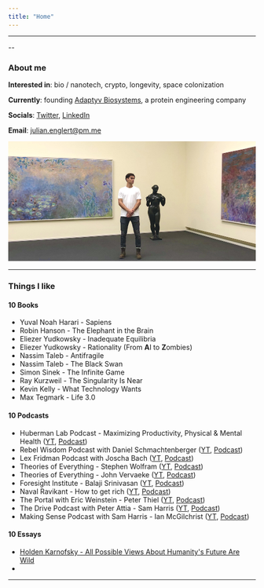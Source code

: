 ```yaml
---
title: "Home"
---
```


---
--
### About me

**Interested in**: bio / nanotech, crypto, longevity, space colonization

**Currently**: founding [Adaptyv Biosystems](https://adaptyvbio.com), a protein engineering company

**Socials**: [Twitter](https://twitter.com/julian_englert), [LinkedIn](https://www.linkedin.com/in/julian-englert)

**Email**: julian.englert@pm.me

![profile](/profile2.png)

---

### Things I like

#### 10 Books
- Yuval Noah Harari - Sapiens
- Robin Hanson - The Elephant in the Brain
- Eliezer Yudkowsky - Inadequate Equilibria
- Eliezer Yudkowsky - Rationality (From **A**I to **Z**ombies)
- Nassim Taleb - Antifragile
- Nassim Taleb - The Black Swan
- Simon Sinek - The Infinite Game
- Ray Kurzweil - The Singularity Is Near
- Kevin Kelly - What Technology Wants
- Max Tegmark - Life 3.0

#### 10 Podcasts 
- Huberman Lab Podcast - Maximizing Productivity, Physical & Mental Health ([YT](https://www.youtube.com/watch?v=aXvDEmo6uS4), [Podcast](https://hubermanlab.com/maximizing-productivity-physical-and-mental-health-with-daily-tools/))
- Rebel Wisdom Podcast with Daniel Schmachtenberger ([YT](https://www.youtube.com/watch?v=7LqaotiGWjQ), [Podcast](https://chartable.com/podcasts/rebel-wisdom-1414973780/episodes/39816867-daniel-schmachtenberger-the-war-on-sensemaking))
- Lex Fridman Podcast with Joscha Bach ([YT](https://www.youtube.com/watch?v=P-2P3MSZrBM), [Podcast](https://lexfridman.com/joscha-bach/))
- Theories of Everything - Stephen Wolfram ([YT](https://www.youtube.com/watch?v=1sXrRc3Bhrs), [Podcast](https://www.podbean.com/media/share/pb-8gqxa-105b63f))
- Theories of Everything - John Vervaeke ([YT](https://www.youtube.com/watch?v=3p8o3-7mvQc), [Podcast](https://www.podbean.com/media/share/dir-drkf5-112e1041))
- Foresight Institute - Balaji Srinivasan ([YT](https://foresight.org/salon/balaji-s-srinivasan-the-network-state/), [Podcast](https://archive.balajis.com/podcasts/465295f0-c40d-4cd4-bec2-c56bd3cfff48)) 
- Naval Ravikant - How to get rich ([YT](https://www.youtube.com/watch?v=1-TZqOsVCNM), [Podcast](https://nav.al/rich))
- The Portal with Eric Weinstein - Peter Thiel ([YT](https://www.youtube.com/watch?v=nM9f0W2KD5s), [Podcast](https://theportal.group/peter-thiel-on-the-portal-episode-001-an-era-of-stagnation-universal-institutional-failure/))
- The Drive Podcast with Peter Attia - Sam Harris ([YT](https://www.youtube.com/watch?v=1iGVX_ubMmE), [Podcast](https://peterattiamd.com/samharris/))
- Making Sense Podcast with Sam Harris - Ian McGilchrist ([YT](https://www.youtube.com/watch?v=fJRx9wItvKo), [Podcast](https://www.samharris.org/podcasts/making-sense-episodes/234-divided-mind))

#### 10 Essays
- [Holden Karnofsky - All Possible Views About Humanity's Future Are Wild](https://www.lesswrong.com/posts/F5ktR95qqpmGXXmLq/all-possible-views-about-humanity-s-future-are-wild-1)
- 




---